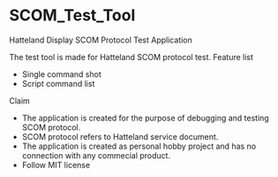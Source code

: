 # SCOM_Test_Tool
Hatteland Display SCOM Protocol Test Application

The test tool is made for Hatteland SCOM protocol test.
Feature list
- Single command shot
- Script command list

Claim
- The application is created for the purpose of debugging and testing SCOM protocol.
- SCOM protocol refers to Hatteland service document.
- The application is created as personal hobby project and has no connection with any commecial product.
- Follow MIT license
